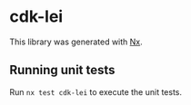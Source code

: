 # cdk-lei

This library was generated with [Nx](https://nx.dev).

## Running unit tests

Run `nx test cdk-lei` to execute the unit tests.
